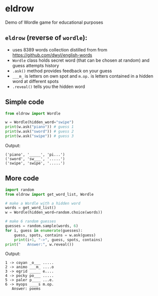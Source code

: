 # eldrow
Demo of Wordle game for educational purposes

## `eldrow` (reverse of `wordle`):

- uses 8389 words collection distilled from from https://github.com/dwyl/english-words
- `Wordle` class holds secret word (that can be chosen at random) and guess attempts history
- `.ask()` method provides feedback on your guess
- `___m_` is letters on own spot and `m.op.` is letters contained in a hidden word at different spots
- `.reveal()` tells you the hidden word

## Simple code

```python
from eldrow import Wordle

w = Wordle(hidden_word="swipe")
print(w.ask("piano")) # guess 1
print(w.ask("sword")) # guess 2
print(w.ask("swipe")) # guess 3
```

Output:

```
('piano', '_____', 'pi...')
('sword', 'sw___', '.....')
('swipe', 'swipe', '.....')
```

## More code

```python
import random
from eldrow import get_word_list, Wordle

# make a Wordle with a hidden word
words = get_word_list()
w = Wordle(hidden_word=random.choice(words))

# make 6 random guesses
guesses = random.sample(words, 6)
for i, guess in enumerate(guesses):
    guess, spots, contains = w.ask(guess)
    print(i+1, "->", guess, spots, contains)
print("   Answer:", w.reveal())
```

Output:

```
1 -> coyan _o___ .....
2 -> animo ___m_ ....o
3 -> egrid _____ e....
4 -> pocky po___ .....
5 -> paler p____ ...e.
6 -> myops ____s m.op.
   Answer: poems
```
